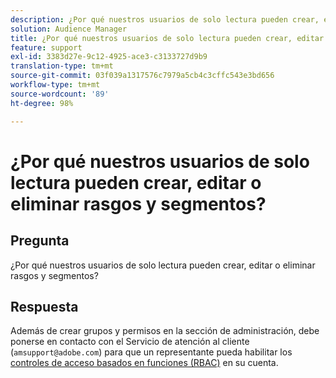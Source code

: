 ```yaml
---
description: ¿Por qué nuestros usuarios de solo lectura pueden crear, editar o eliminar rasgos y segmentos?
solution: Audience Manager
title: ¿Por qué nuestros usuarios de solo lectura pueden crear, editar o eliminar rasgos y segmentos?
feature: support
exl-id: 3383d27e-9c12-4925-ace3-c3133727d9b9
translation-type: tm+mt
source-git-commit: 03f039a1317576c7979a5cb4c3cffc543e3bd656
workflow-type: tm+mt
source-wordcount: '89'
ht-degree: 98%

---
```


# ¿Por qué nuestros usuarios de solo lectura pueden crear, editar o eliminar rasgos y segmentos?

## Pregunta

¿Por qué nuestros usuarios de solo lectura pueden crear, editar o eliminar rasgos y segmentos?

## Respuesta

Además de crear grupos y permisos en la sección de administración, debe ponerse en contacto con el Servicio de atención al cliente (`amsupport@adobe.com`) para que un representante pueda habilitar los [controles de acceso basados en funciones (RBAC)](../features/administration/administration-overview.md) en su cuenta.
